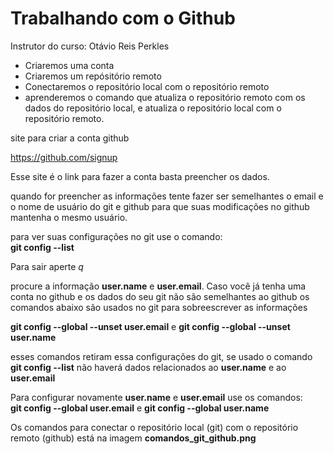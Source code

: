 # Trabalhando com o Github

Instrutor do curso: Otávio Reis Perkles

- Criaremos uma conta  
- Criaremos um repósitório remoto    
- Conectaremos o repositório local com o repositório remoto    
- aprenderemos o comando que atualiza o repositório remoto com os dados do repositório local, e atualiza o repositório local com o repositório remoto.   

site para criar a conta github

https://github.com/signup

Esse site é o link para fazer a conta basta preencher os dados.

quando for preencher as informações tente fazer ser semelhantes o email e o nome de usuário do git e github para que suas modificações no github mantenha o mesmo usuário.

para ver suas configurações no git use o comando:  
**git config --list**  

Para sair aperte _q_

procure a informação **user.name** e **user.email**. Caso você já tenha uma conta no github e os dados do seu git não são semelhantes ao github os comandos abaixo são usados no git para sobreescrever as informações

**git config --global --unset user.email** e **git config --global --unset user.name**

esses comandos retiram essa configurações do git, se usado o comando **git config --list** não haverá dados relacionados ao **user.name** e ao **user.email**

Para configurar novamente **user.name** e **user.email** use os comandos:   
**git config --global user.email** e **git config --global user.name**

Os comandos para conectar o repositório local (git) com o repositório remoto (github) está na imagem **comandos_git_github.png** 
